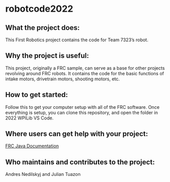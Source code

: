 # robotcode2022
## What the project does:
This First Robotics project contains the code for Team 7323’s robot.


## Why the project is useful:
 This project, originally a FRC sample, can serve as a base for other projects revolving around FRC robots. It contains the code for the basic functions of intake motors, drivetrain motors, shooting motors, etc.

## How to get started:
Follow this to get your computer setup with all of the FRC software.
Once everything is setup, you can clone this repository, and open the folder in 2022 WPILib VS Code.


## Where users can get help with your project:
<a href="https://first.wpi.edu/FRC/roborio/release/docs/java/index.html">FRC Java Documentation</a>


## Who maintains and contributes to the project:
Andres Nedilskyj and Julian Tuazon

